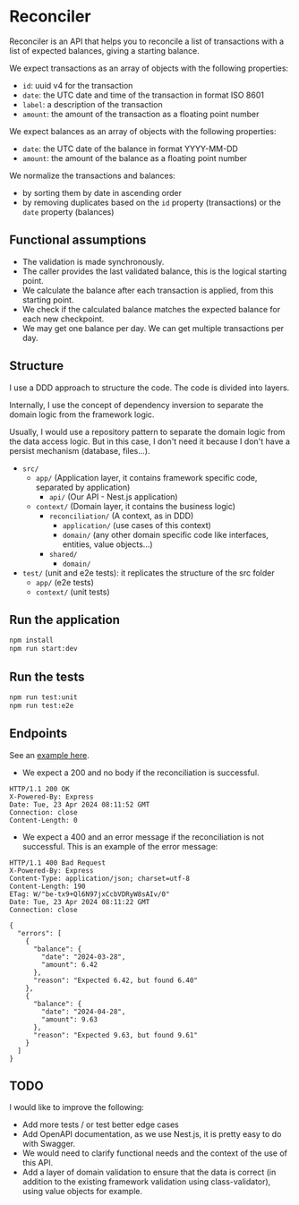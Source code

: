 # Reconciler

Reconciler is an API that helps you to reconcile a list of transactions with a list of expected balances, giving a starting balance.

We expect transactions as an array of objects with the following properties:

- `id`: uuid v4 for the transaction
- `date`: the UTC date and time of the transaction in format ISO 8601
- `label`: a description of the transaction
- `amount`: the amount of the transaction as a floating point number

We expect balances as an array of objects with the following properties:

- `date`: the UTC date of the balance in format YYYY-MM-DD
- `amount`: the amount of the balance as a floating point number

We normalize the transactions and balances:

- by sorting them by date in ascending order
- by removing duplicates based on the `id` property (transactions) or the `date` property (balances)

## Functional assumptions

- The validation is made synchronously.
- The caller provides the last validated balance, this is the logical starting point.
- We calculate the balance after each transaction is applied, from this starting point.
- We check if the calculated balance matches the expected balance for each new checkpoint.
- We may get one balance per day. We can get multiple transactions per day.

## Structure

I use a DDD approach to structure the code. The code is divided into layers.

Internally, I use the concept of dependency inversion to separate the domain logic from the framework logic.

Usually, I would use a repository pattern to separate the domain logic from the data access logic. But in this case, I don't need it because I don't have a persist mechanism (database, files...).

- `src/`
  - `app/` (Application layer, it contains framework specific code, separated by application)
    - `api/` (Our API - Nest.js application)
  - `context/` (Domain layer, it contains the business logic)
    - `reconciliation/` (A context, as in DDD)
      - `application/` (use cases of this context)
      - `domain/` (any other domain specific code like interfaces, entities, value objects...)
    - `shared/`
      - `domain/`
- `test/` (unit and e2e tests): it replicates the structure of the src folder
  - `app/` (e2e tests)
  - `context/` (unit tests)

## Run the application

```bash
npm install
npm run start:dev
```

## Run the tests

```bash
npm run test:unit
npm run test:e2e
```

## Endpoints

See an [example here](./test/manual-test.http).

- We expect a 200 and no body if the reconciliation is successful.

```http
HTTP/1.1 200 OK
X-Powered-By: Express
Date: Tue, 23 Apr 2024 08:11:52 GMT
Connection: close
Content-Length: 0
```

- We expect a 400 and an error message if the reconciliation is not successful. This is an example of the error message:

```http
HTTP/1.1 400 Bad Request
X-Powered-By: Express
Content-Type: application/json; charset=utf-8
Content-Length: 190
ETag: W/"be-tx9+Ql6N97jxCcbVDRyW8sAIv/0"
Date: Tue, 23 Apr 2024 08:11:22 GMT
Connection: close

{
  "errors": [
    {
      "balance": {
        "date": "2024-03-28",
        "amount": 6.42
      },
      "reason": "Expected 6.42, but found 6.40"
    },
    {
      "balance": {
        "date": "2024-04-28",
        "amount": 9.63
      },
      "reason": "Expected 9.63, but found 9.61"
    }
  ]
}
```

## TODO

I would like to improve the following:

- Add more tests / or test better edge cases
- Add OpenAPI documentation, as we use Nest.js, it is pretty easy to do with Swagger.
- We would need to clarify functional needs and the context of the use of this API.
- Add a layer of domain validation to ensure that the data is correct (in addition to the existing framework validation using class-validator), using value objects for example.
